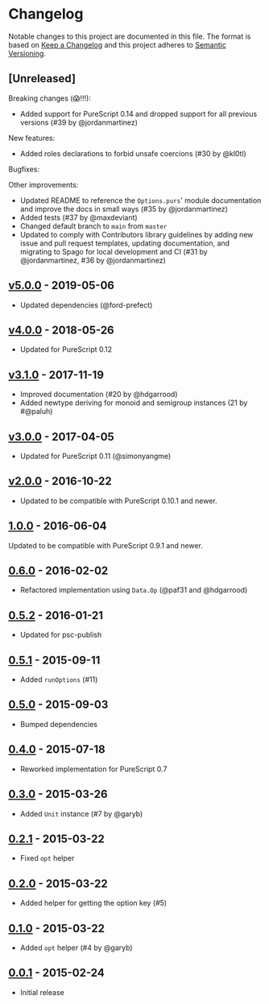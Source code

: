 # Changelog

Notable changes to this project are documented in this file. The format is based on [Keep a Changelog](https://keepachangelog.com/en/1.0.0/) and this project adheres to [Semantic Versioning](https://semver.org/spec/v2.0.0.html).

## [Unreleased]

Breaking changes (😱!!!):
- Added support for PureScript 0.14 and dropped support for all previous versions (#39 by @jordanmartinez)

New features:
- Added roles declarations to forbid unsafe coercions (#30 by @kl0tl)

Bugfixes:

Other improvements:
- Updated README to reference the `Options.purs`' module documentation and improve the docs in small ways (#35 by @jordanmartinez)
- Added tests (#37 by @maxdeviant)
- Changed default branch to `main` from `master`
- Updated to comply with Contributors library guidelines by adding new issue and pull request templates, updating documentation, and migrating to Spago for local development and CI (#31 by @jordanmartinez, #36 by @jordanmartinez)

## [v5.0.0](https://github.com/purescript-contrib/purescript-options/releases/tag/v5.0.0) - 2019-05-06

- Updated dependencies (@ford-prefect)

## [v4.0.0](https://github.com/purescript-contrib/purescript-options/releases/tag/v4.0.0) - 2018-05-26

- Updated for PureScript 0.12

## [v3.1.0](https://github.com/purescript-contrib/purescript-options/releases/tag/v3.1.0) - 2017-11-19

- Improved documentation (#20 by @hdgarrood)
- Added newtype deriving for monoid and semigroup instances (21 by #@paluh)

## [v3.0.0](https://github.com/purescript-contrib/purescript-options/releases/tag/v3.0.0) - 2017-04-05

- Updated for PureScript 0.11 (@simonyangme)

## [v2.0.0](https://github.com/purescript-contrib/purescript-options/releases/tag/v2.0.0) - 2016-10-22

- Updated to be compatible with PureScript 0.10.1 and newer.

## [1.0.0](https://github.com/purescript-contrib/purescript-options/releases/tag/1.0.0) - 2016-06-04

Updated to be compatible with PureScript 0.9.1 and newer.

## [0.6.0](https://github.com/purescript-contrib/purescript-options/releases/tag/0.6.0) - 2016-02-02

- Refactored implementation using `Data.Op` (@paf31 and @hdgarrood)

## [0.5.2](https://github.com/purescript-contrib/purescript-options/releases/tag/0.5.2) - 2016-01-21

- Updated for psc-publish

## [0.5.1](https://github.com/purescript-contrib/purescript-options/releases/tag/0.5.1) - 2015-09-11

- Added `runOptions` (#11)

## [0.5.0](https://github.com/purescript-contrib/purescript-options/releases/tag/0.5.0) - 2015-09-03

- Bumped dependencies

## [0.4.0](https://github.com/purescript-contrib/purescript-options/releases/tag/0.4.0) - 2015-07-18

- Reworked implementation for PureScript 0.7

## [0.3.0](https://github.com/purescript-contrib/purescript-options/releases/tag/0.3.0) - 2015-03-26

- Added `Unit` instance (#7 by @garyb)

## [0.2.1](https://github.com/purescript-contrib/purescript-options/releases/tag/0.2.1) - 2015-03-22

- Fixed `opt` helper

## [0.2.0](https://github.com/purescript-contrib/purescript-options/releases/tag/0.2.0) - 2015-03-22

- Added helper for getting the option key (#5)

## [0.1.0](https://github.com/purescript-contrib/purescript-options/releases/tag/0.1.0) - 2015-03-22

- Added `opt` helper (#4 by @garyb)

## [0.0.1](https://github.com/purescript-contrib/purescript-options/releases/tag/0.0.1) - 2015-02-24

- Initial release
